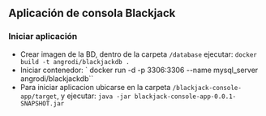 ## Aplicación de consola Blackjack
### Iniciar aplicación
- Crear imagen de la BD, dentro de la carpeta `/database` ejecutar: `docker build -t angrodi/blackjackdb .`
- Iniciar contenedor: ` docker run -d -p 3306:3306 --name mysql_server angrodi/blackjackdb``
- Para iniciar aplicacion ubicarse en la carpeta `/blackjack-console-app/target`, y ejecutar: `java -jar blackjack-console-app-0.0.1-SNAPSHOT.jar`